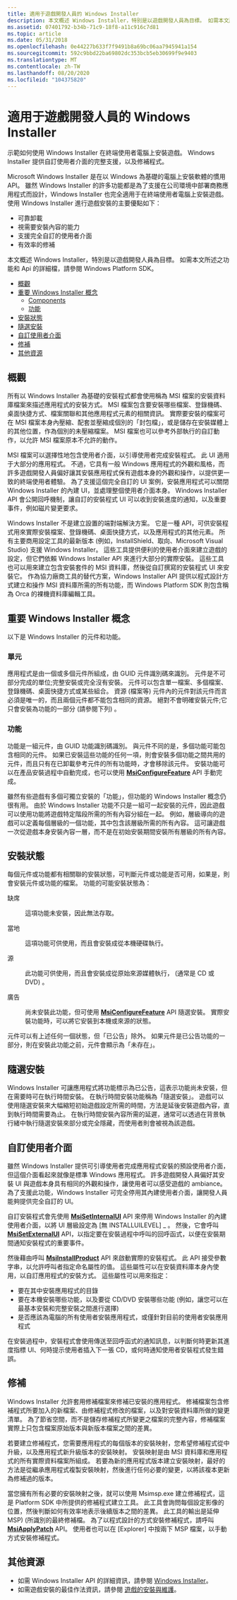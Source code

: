 ```yaml
---
title: 適用于遊戲開發人員的 Windows Installer
description: 本文概述 Windows Installer，特別是以遊戲開發人員為目標。 如需本文所述之功能和 Api 的詳細檔，請參閱 Windows Platform SDK。
ms.assetid: 07401792-b34b-71c9-18f8-a11c916c7d81
ms.topic: article
ms.date: 05/31/2018
ms.openlocfilehash: 0e44227b633f7f9491b8a69bc06aa7945941a154
ms.sourcegitcommit: 592c9bbd22ba69802dc353bcb5eb30699f9e9403
ms.translationtype: MT
ms.contentlocale: zh-TW
ms.lasthandoff: 08/20/2020
ms.locfileid: "104375820"
---
```

# <a name="windows-installer-for-game-developers"></a>適用于遊戲開發人員的 Windows Installer

示範如何使用 Windows Installer 在終端使用者電腦上安裝遊戲。 Windows Installer 提供自訂使用者介面的完整支援，以及修補程式。

Microsoft Windows Installer 是在以 Windows 為基礎的電腦上安裝軟體的慣用 API。 雖然 Windows Installer 的許多功能都是為了支援在公司環境中部署商務應用程式而設計，Windows Installer 也完全適用于在終端使用者電腦上安裝遊戲。 使用 Windows Installer 進行遊戲安裝的主要優點如下：

-   可靠卸載
-   視需要安裝內容的能力
-   支援完全自訂的使用者介面
-   有效率的修補

本文概述 Windows Installer，特別是以遊戲開發人員為目標。 如需本文所述之功能和 Api 的詳細檔，請參閱 Windows Platform SDK。

-   [概觀](#overview)
-   [重要 Windows Installer 概念](#key-windows-installer-concepts)
    -   [Components](#components)
    -   [功能](#features)
-   [安裝狀態](#install-states)
-   [隨選安裝](#install-on-demand)
-   [自訂使用者介面](#custom-user-interface)
-   [修補](#patching)
-   [其他資源](#other-resources)

## <a name="overview"></a>概觀

所有以 Windows Installer 為基礎的安裝程式都會使用稱為 MSI 檔案的安裝資料庫檔案來描述應用程式的安裝方式。 MSI 檔案包含要安裝哪些檔案、登錄機碼、桌面快捷方式、檔案關聯和其他應用程式元素的相關資訊。 實際要安裝的檔案可在 MSI 檔案本身內壓縮、配套並壓縮成個別的「封包檔」，或是儲存在安裝媒體上的其他位置，作為個別的未壓縮檔案。 MSI 檔案也可以參考外部執行的自訂動作，以允許 MSI 檔案原本不允許的動作。

MSI 檔案可以選擇性地包含使用者介面，以引導使用者完成安裝程式。 此 UI 適用于大部分的應用程式。 不過，它具有一般 Windows 應用程式的外觀和風格，而許多遊戲開發人員偏好讓其安裝應用程式保有遊戲本身的外觀和操作，以提供更一致的終端使用者體驗。 為了支援這個完全自訂的 UI 案例，安裝應用程式可以關閉 Windows Installer 的內建 UI，並處理整個使用者介面本身。 Windows Installer API 會公開回呼機制，讓自訂的安裝程式 UI 可以收到安裝進度的通知，以及重要事件，例如磁片變更要求。

Windows Installer 不是建立設置的端對端解決方案。 它是一種 API，可供安裝程式用來實際安裝檔案、登錄機碼、桌面快捷方式，以及應用程式的其他元素。 所有主要商用設定工具的最新版本 (例如，InstallShield、取向、Microsoft Visual Studio) 支援 Windows Installer。 這些工具提供便利的使用者介面來建立遊戲的設定，但它們依賴 Windows Installer API 來進行大部分的實際安裝。 這些工具也可以用來建立包含安裝套件的 MSI 資料庫，然後從自訂撰寫的安裝程式 UI 來安裝它。 作為協力廠商工具的替代方案，Windows Installer API 提供以程式設計方式建立和操作 MSI 資料庫所需的所有功能，而 Windows Platform SDK 則包含稱為 Orca 的裸機資料庫編輯工具。

## <a name="key-windows-installer-concepts"></a>重要 Windows Installer 概念

以下是 Windows Installer 的元件和功能。

### <a name="components"></a>單元

應用程式是由一個或多個元件所組成，由 GUID 元件識別碼來識別。 元件是不可部分完成的單位;完整安裝或完全沒有安裝。 元件可以包含單一檔案、多個檔案、登錄機碼、桌面快捷方式或某些組合。 資源 (檔案等) 元件內的元件對該元件而言必須是唯一的，而且兩個元件都不能包含相同的資源。 絕對不會明確安裝元件;它只會安裝為功能的一部分 (請參閱下列) 。

### <a name="features"></a>功能

功能是一組元件，由 GUID 功能識別碼識別。 與元件不同的是，多個功能可能包含相同的元件。 如果已安裝這些功能的任何一項，則會安裝多個功能之間共用的元件，而且只有在已卸載參考元件的所有功能時，才會移除該元件。 安裝功能可以在產品安裝過程中自動完成，也可以使用 [**MsiConfigureFeature**](/windows/desktop/api/msi/nf-msi-msiconfigurefeaturea) API 手動完成。

雖然有些遊戲有多個可獨立安裝的「功能」，但功能的 Windows Installer 概念仍很有用。 由於 Windows Installer 功能不只是一組可一起安裝的元件，因此遊戲可以使用功能將遊戲特定階段所需的所有內容分組在一起。 例如，層級導向的遊戲可以定義每個層級的一個功能，其中包含該層級所需的所有內容。 這可讓遊戲一次從遊戲本身安裝內容一層，而不是在初始安裝期間安裝所有層級的所有內容。

## <a name="install-states"></a>安裝狀態

每個元件或功能都有相關聯的安裝狀態，可判斷元件或功能是否可用，如果是，則會安裝元件或功能的檔案。 功能的可能安裝狀態為：

<dl> <dt>

<span id="Absent"></span><span id="absent"></span><span id="ABSENT"></span>缺席
</dt> <dd>

這項功能未安裝，因此無法存取。

</dd> <dt>

<span id="Local"></span><span id="local"></span><span id="LOCAL"></span>當地
</dt> <dd>

這項功能可供使用，而且會安裝成從本機硬碟執行。

</dd> <dt>

<span id="Source"></span><span id="source"></span><span id="SOURCE"></span>源
</dt> <dd>

此功能可供使用，而且會安裝成從原始來源媒體執行， (通常是 CD 或 DVD) 。

</dd> <dt>

<span id="Advertised"></span><span id="advertised"></span><span id="ADVERTISED"></span>廣告
</dt> <dd>

尚未安裝此功能，但可使用 [**MsiConfigureFeature**](/windows/desktop/api/msi/nf-msi-msiconfigurefeaturea) API 隨選安裝。 實際安裝功能時，可以將它安裝到本機或來源的狀態。

</dd> </dl>

元件可以有上述任何一個狀態，但「已公告」除外。 如果元件是已公告功能的一部分，則在安裝此功能之前，元件會顯示為「未存在」。

## <a name="install-on-demand"></a>隨選安裝

Windows Installer 可讓應用程式將功能標示為已公告，這表示功能尚未安裝，但在需要時可在執行時間安裝。 在執行時間安裝功能稱為「隨選安裝」。 遊戲可以使用隨選安裝來大幅縮短初始遊戲設定所需的時間，方法是延後安裝遊戲內容，直到執行時間需要為止。 在執行時間安裝內容所需的延遲，通常可以透過在背景執行緒中執行隨選安裝來部分或完全隱藏，而使用者則會被視為該遊戲。

## <a name="custom-user-interface"></a>自訂使用者介面

雖然 Windows Installer 提供可引導使用者完成應用程式安裝的預設使用者介面，但這個介面看起來就像是標準 Windows 應用程式。 許多遊戲開發人員偏好其安裝 UI 與遊戲本身具有相同的外觀和操作，讓使用者可以感受遊戲的 ambiance。 為了支援此功能，Windows Installer 可完全停用其內建使用者介面，讓開發人員能夠提供完全自訂的 UI。

自訂安裝程式會先使用 [**MsiSetInternalUI**](/windows/desktop/api/msi/nf-msi-msisetinternalui) API 來停用 Windows Installer 的內建使用者介面，以將 UI 層級設定為 [無 INSTALLUILEVEL] \_ 。 然後，它會呼叫 [**MsiSetExternalUI**](/windows/desktop/api/msi/nf-msi-msisetexternaluia) API，以指定要在安裝過程中呼叫的回呼函式，以便在安裝期間通知安裝程式的重要事件。

然後藉由呼叫 [**MsiInstallProduct**](/windows/desktop/api/msi/nf-msi-msiinstallproducta) API 來啟動實際的安裝程式。 此 API 接受參數字串，以允許呼叫者指定命名屬性的值。 這些屬性可以在安裝資料庫本身內使用，以自訂應用程式的安裝方式。 這些屬性可以用來指定：

-   要在其中安裝應用程式的目錄
-   要在本機安裝哪些功能，以及要從 CD/DVD 安裝哪些功能 (例如，讓您可以在最基本安裝和完整安裝之間進行選擇) 
-   是否應該為電腦的所有使用者安裝應用程式，或僅針對目前的使用者安裝應用程式

在安裝過程中，安裝程式會使用傳送至回呼函式的通知訊息，以判斷何時更新其進度指標 UI、何時提示使用者插入下一張 CD，或何時通知使用者安裝程式發生錯誤。

## <a name="patching"></a>修補

Windows Installer 允許套用修補檔案來修補已安裝的應用程式。 修補檔案包含修補程式所要加入的新檔案、由修補程式修改的檔案，以及對安裝資料庫所做的變更清單。 為了節省空間，而不是儲存修補程式所變更之檔案的完整內容，修補檔案實際上只包含檔案原始版本與新版本檔案之間的差異。

若要建立修補程式，您需要應用程式的每個版本的安裝映射，您希望修補程式從中升級，以及應用程式新升級版本的安裝映射。 安裝映射是由 MSI 資料庫和應用程式的所有實際資料檔案所組成。 若要為新的應用程式版本建立安裝映射，最好的方法是從繼承應用程式複製安裝映射，然後進行任何必要的變更，以將該複本更新為修補過的版本。

當您擁有所有必要的安裝映射之後，就可以使用 Msimsp.exe 建立修補程式，這是 Platform SDK 中所提供的修補程式建立工具。 此工具會詢問每個設定影像的位置，然後判斷如何有效率地表示後續版本之間的差異。 此工具的輸出是延伸 MSP)  (所識別的最終修補檔。 為了以程式設計的方式安裝修補程式，請呼叫 [**MsiApplyPatch**](/windows/desktop/api/msi/nf-msi-msiapplypatcha) API。 使用者也可以在 [Explorer] 中按兩下 MSP 檔案，以手動方式安裝修補程式。

## <a name="other-resources"></a>其他資源

-   如需 Windows Installer API 的詳細資訊，請參閱 [Windows Installer](/windows/desktop/Msi/windows-installer-portal)。
-   如需遊戲安裝的最佳作法資訊，請參閱 [遊戲的安裝與維護](/windows/desktop/DxTechArts/installation-and-maintenance-of-games)。

 

 